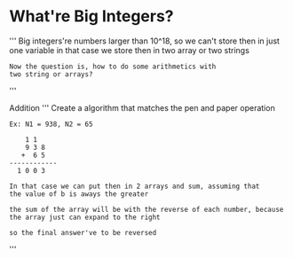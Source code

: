 # What're Big Integers?

'''
    Big integers're numbers larger than 10^18, so we can't
    store then in just one variable
    in that case we store then in two array or two strings

    Now the question is, how to do some arithmetics with
    two string or arrays?
'''


Addition
'''
    Create a algorithm that matches the pen and paper operation

    Ex: N1 = 938, N2 = 65

        1 1  
        9 3 8
       +  6 5
    ------------
      1 0 0 3

    In that case we can put then in 2 arrays and sum, assuming that
    the value of b is aways the greater

    the sum of the array will be with the reverse of each number, because the array just can expand to the right

    so the final answer've to be reversed


'''
